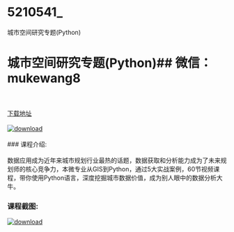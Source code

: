 # 5210541_
城市空间研究专题(Python)
# 城市空间研究专题(Python)## 微信：mukewang8
<br/></br>[下载地址](http://www.36tz.cn/article/5210541 "下载地址")
<br/></br>[![download](http://36tz.cn/muke_img/2020_02_1-115-300x196.png "下载地址")](http://www.36tz.cn/article/5210541 "下载地址")
<br/></br>### 课程介绍:<br/></br>数据应用成为近年来城市规划行业最热的话题，数据获取和分析能力成为了未来规划师的核心竞争力，本微专业从GIS到Python，通过5大实战案例，60节视频课程，带你使用Python语言，深度挖掘城市数据价值，成为别人眼中的数据分析大牛。

### 课程截图:
[![download](http://36tz.cn/muke_img/2020_02_11-111.png "下载地址")](http://www.36tz.cn/article/5210541 "下载地址")

